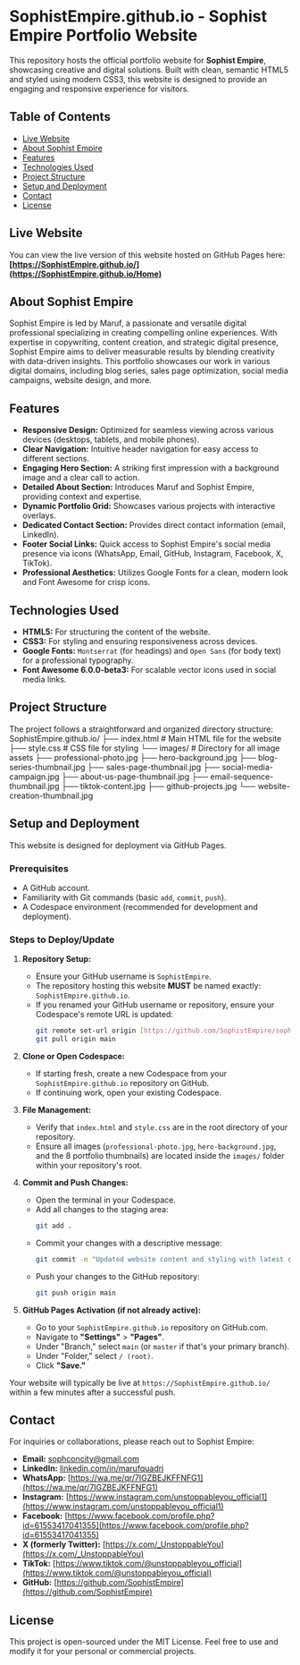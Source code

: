 # SophistEmpire.github.io - Sophist Empire Portfolio Website

This repository hosts the official portfolio website for **Sophist Empire**, showcasing creative and digital solutions. Built with clean, semantic HTML5 and styled using modern CSS3, this website is designed to provide an engaging and responsive experience for visitors.

## Table of Contents

- [Live Website](#live-website)
- [About Sophist Empire](#about-sophist-empire)
- [Features](#features)
- [Technologies Used](#technologies-used)
- [Project Structure](#project-structure)
- [Setup and Deployment](#setup-and-deployment)
- [Contact](#contact)
- [License](#license)

## Live Website

You can view the live version of this website hosted on GitHub Pages here:
**[https://SophistEmpire.github.io/](https://SophistEmpire.github.io/Home)**

## About Sophist Empire

Sophist Empire is led by Maruf, a passionate and versatile digital professional specializing in creating compelling online experiences. With expertise in copywriting, content creation, and strategic digital presence, Sophist Empire aims to deliver measurable results by blending creativity with data-driven insights. This portfolio showcases our work in various digital domains, including blog series, sales page optimization, social media campaigns, website design, and more.

## Features

-   **Responsive Design:** Optimized for seamless viewing across various devices (desktops, tablets, and mobile phones).
-   **Clear Navigation:** Intuitive header navigation for easy access to different sections.
-   **Engaging Hero Section:** A striking first impression with a background image and a clear call to action.
-   **Detailed About Section:** Introduces Maruf and Sophist Empire, providing context and expertise.
-   **Dynamic Portfolio Grid:** Showcases various projects with interactive overlays.
-   **Dedicated Contact Section:** Provides direct contact information (email, LinkedIn).
-   **Footer Social Links:** Quick access to Sophist Empire's social media presence via icons (WhatsApp, Email, GitHub, Instagram, Facebook, X, TikTok).
-   **Professional Aesthetics:** Utilizes Google Fonts for a clean, modern look and Font Awesome for crisp icons.

## Technologies Used

* **HTML5:** For structuring the content of the website.
* **CSS3:** For styling and ensuring responsiveness across devices.
* **Google Fonts:** `Montserrat` (for headings) and `Open Sans` (for body text) for a professional typography.
* **Font Awesome 6.0.0-beta3:** For scalable vector icons used in social media links.

## Project Structure

The project follows a straightforward and organized directory structure:
SophistEmpire.github.io/
├── index.html          # Main HTML file for the website
├── style.css           # CSS file for styling
└── images/             # Directory for all image assets
├── professional-photo.jpg
├── hero-background.jpg
├── blog-series-thumbnail.jpg
├── sales-page-thumbnail.jpg
├── social-media-campaign.jpg
├── about-us-page-thumbnail.jpg
├── email-sequence-thumbnail.jpg
├── tiktok-content.jpg
├── github-projects.jpg
└── website-creation-thumbnail.jpg

## Setup and Deployment

This website is designed for deployment via GitHub Pages.

### Prerequisites

* A GitHub account.
* Familiarity with Git commands (basic `add`, `commit`, `push`).
* A Codespace environment (recommended for development and deployment).

### Steps to Deploy/Update

1.  **Repository Setup:**
    * Ensure your GitHub username is `SophistEmpire`.
    * The repository hosting this website **MUST** be named exactly: `SophistEmpire.github.io`.
    * If you renamed your GitHub username or repository, ensure your Codespace's remote URL is updated:
        ```bash
        git remote set-url origin [https://github.com/SophistEmpire/sophistempire.github.io.git](https://github.com/SophistEmpire/sophistempire.github.io.git)
        git pull origin main
        ```

2.  **Clone or Open Codespace:**
    * If starting fresh, create a new Codespace from your `SophistEmpire.github.io` repository on GitHub.
    * If continuing work, open your existing Codespace.

3.  **File Management:**
    * Verify that `index.html` and `style.css` are in the root directory of your repository.
    * Ensure all images (`professional-photo.jpg`, `hero-background.jpg`, and the 8 portfolio thumbnails) are located inside the `images/` folder within your repository's root.

4.  **Commit and Push Changes:**
    * Open the terminal in your Codespace.
    * Add all changes to the staging area:
        ```bash
        git add .
        ```
    * Commit your changes with a descriptive message:
        ```bash
        git commit -m "Updated website content and styling with latest changes"
        ```
    * Push your changes to the GitHub repository:
        ```bash
        git push origin main
        ```

5.  **GitHub Pages Activation (if not already active):**
    * Go to your `SophistEmpire.github.io` repository on GitHub.com.
    * Navigate to **"Settings"** > **"Pages"**.
    * Under "Branch," select `main` (or `master` if that's your primary branch).
    * Under "Folder," select `/ (root)`.
    * Click **"Save."**

Your website will typically be live at `https://SophistEmpire.github.io/` within a few minutes after a successful push.

## Contact

For inquiries or collaborations, please reach out to Sophist Empire:

* **Email:** [sophconcity@gmail.com](mailto:sophconcity@gmail.com)
* **LinkedIn:** [linkedin.com/in/marufquadri](https://www.linkedin.com/in/marufquadri)
* **WhatsApp:** [https://wa.me/qr/7IGZBEJKFFNFG1](https://wa.me/qr/7IGZBEJKFFNFG1)
* **Instagram:** [https://www.instagram.com/unstoppableyou_official1](https://www.instagram.com/unstoppableyou_official1)
* **Facebook:** [https://www.facebook.com/profile.php?id=61553417041355](https://www.facebook.com/profile.php?id=61553417041355)
* **X (formerly Twitter):** [https://x.com/_UnstoppableYou](https://x.com/_UnstoppableYou)
* **TikTok:** [https://www.tiktok.com/@unstoppableyou_official](https://www.tiktok.com/@unstoppableyou_official)
* **GitHub:** [https://github.com/SophistEmpire](https://github.com/SophistEmpire)

## License

This project is open-sourced under the MIT License. Feel free to use and modify it for your personal or commercial projects.

